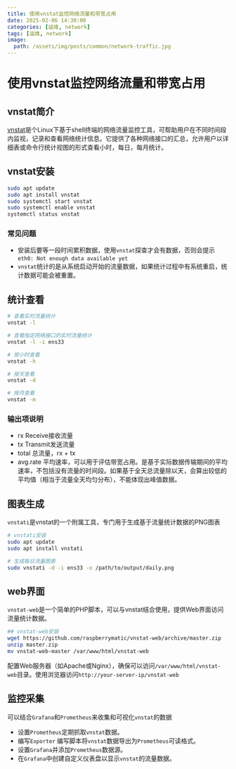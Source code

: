 ```yaml
---
title: 使用vnstat监控网络流量和带宽占用
date: 2025-02-06 14:30:00
categories: [运维, network]
tags: [运维, network]
image:
  path: /assets/img/posts/common/network-traffic.jpg
---
```


# 使用vnstat监控网络流量和带宽占用

## vnstat简介
[vnstat](https://humdi.net/vnstat/)是个Linux下基于shell终端的网络流量监控工具，可帮助用户在不同时间段内监视，记录和查看网络统计信息。它提供了各种网络接口的汇总，允许用户以详细表或命令行统计视图的形式查看小时，每日，每月统计。

## vnstat安装
```sh
sudo apt update
sudo apt install vnstat
sudo systemctl start vnstat
sudo systemctl enable vnstat
systemctl status vnstat
```
### 常见问题
+ 安装后要等一段时间累积数据，使用`vnstat`探查才会有数据，否则会提示`eth0: Not enough data available yet`
+ `vnstat`统计的是从系统启动开始的流量数据，如果统计过程中有系统重启，统计数据可能会被重置。

## 统计查看
```sh
# 查看实时流量统计
vnstat -l

# 查看指定网络接口的实时流量统计
vnstat -l -i ens33

# 按小时查看
vnstat -h

# 按天查看
vnstat -d

# 按月查看
vnstat -m
```
### 输出项说明
+ rx Receive接收流量
+ tx Transmit发送流量
+ total 总流量，rx + tx
+ avg.rate 平均速率，可以用于评估带宽占用。是基于实际数据传输期间的平均速率，不包括没有流量的时间段。如果基于全天总流量除以天，会算出较低的平均值（相当于流量全天均匀分布），不能体现出峰值数据。

## 图表生成
`vnstati`是vnstat的一个附属工具，专门用于生成基于流量统计数据的PNG图表
```sh
# vnstati安装
sudo apt update
sudo apt install vnstati
```
```sh
# 生成每日流量图表
sudo vnstati -d -i ens33 -o /path/to/output/daily.png
```

## web界面
`vnstat-web`是一个简单的PHP脚本，可以与vnstat结合使用，提供Web界面访问流量统计数据。
```sh
## vnstat-web安装
wget https://github.com/raspberrymatic/vnstat-web/archive/master.zip
unzip master.zip
mv vnstat-web-master /var/www/html/vnstat-web
```
配置Web服务器（如Apache或Nginx），确保可以访问`/var/www/html/vnstat-web`目录。使用浏览器访问`http://your-server-ip/vnstat-web`

## 监控采集
可以结合`Grafana`和`Prometheus`来收集和可视化`vnstat`的数据
+ 设置`Prometheus`定期抓取`vnstat`数据。
+ 编写`Exporter` 编写脚本将`vnstat`数据导出为`Prometheus`可读格式。
+ 设置`Grafana`并添加`Prometheus`数据源。
+ 在`Grafana`中创建自定义仪表盘以显示`vnstat`的流量数据。
